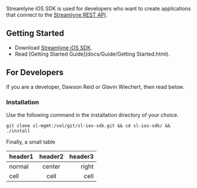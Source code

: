 Streamlyne iOS SDK is used for developers who want to create applications that connect to the [Streamlyne REST API](http://api.docs.streamlyne.co/).

## Getting Started

* Download [Streamlyne iOS SDK](http://trac.streamlyne.co/SL-SDK).
* Read [Getting Started Guide](docs/Guide/Getting Started.html).

## For Developers
If you are a developer, Dawson Reid or Glavin Wiechert, then read below.

### Installation
Use the following command in the installation directory of your choice.

    git clone sl-mgmt:/vol/git/sl-ios-sdk.git && cd sl-ios-sdk/ && ./install


Finally, a small table

| header1 | header2 | header3 |
|---------|:-------:|--------:|
| normal  |  center |  right  |
| cell    | cell    | cell    |